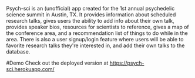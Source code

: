 Psych-sci is an (unofficial) app created for the 1st annual psychedelic science summit in Austin, TX. It provides information about scheduled research talks, gives users the ability to add info about their own talk, provides speaker bios, resources for scientists to reference, gives a map of the conference area, and a recommendation list of things to do while in the area. There is also a user signup/login feature where users will be able to favorite research talks they're interested in, and add their own talks to the database.

#Demo Check out the deployed version at https://psych-sci.herokuapp.com/
